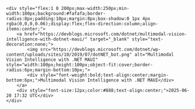 <!-- ARTICLES-GRID-START -->
<div style="display:flex;flex-wrap:wrap;gap:8px;justify-content:flex-start;">

    <div style="flex:1 0 200px;max-width:250px;min-width:180px;background:#fafafa;border-radius:8px;padding:10px;margin:8px;box-shadow:0 1px 4px rgba(0,0,0,0.06);display:flex;flex-direction:column;align-items:center;">
        <a href="https://devblogs.microsoft.com/dotnet/multimodal-vision-intelligence-with-dotnet-maui/" target="_blank" style="text-decoration:none;">
            <img src="https://devblogs.microsoft.com/dotnet/wp-content/uploads/sites/10/2019/07/dotNET_bot.png" alt="Multimodal Vision Intelligence with .NET MAUI" style="width:100px;height:100px;object-fit:cover;border-radius:6px;margin-bottom:10px;">
            <div style="font-weight:bold;text-align:center;margin-bottom:6px;">Multimodal Vision Intelligence with .NET MAUI</div>
        </a>
        <div style="font-size:12px;color:#888;text-align:center;">2025-06-20 17:32 UTC</div>
    </div>
    

</div>
<!-- ARTICLES-GRID-END -->
